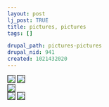 ```yaml
--- 
layout: post
lj_post: TRUE
title: pictures, pictures
tags: []

drupal_path: pictures-pictures
drupal_nid: 941
created: 1021432020
---
```

<img src="/files/lj-photos/random/chain.jpg" BORDER=1> <img src="/files/lj-photos/random/bench.jpg" BORDER=1>
<BR CLEAR=TRUE>
<img src="/files/lj-photos/random/rose.jpg" BORDER=1>
<BR CLEAR=TRUE>
<img src="/files/lj-photos/random/fire.jpg" BORDER=1> <img src="/files/lj-photos/random/keys.jpg" BORDER=1>
